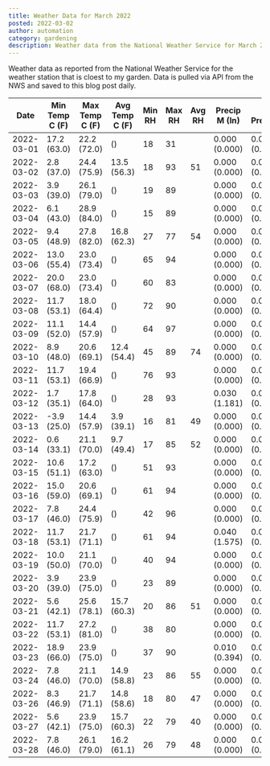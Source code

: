 ```yaml
---
title: Weather Data for March 2022
posted: 2022-03-02
author: automation
category: gardening
description: Weather data from the National Weather Service for March 2022
---
```


Weather data as reported from the National Weather Service for the weather station 
that is cloest to my garden. Data is pulled via API from the NWS and saved to this 
blog post daily.

|Date|Min Temp C (F)|Max Temp C (F)|Avg Temp C (F)|Min RH|Max RH|Avg RH|Precip M (In)|Avg Precip/Hr|
|---|---|---|---|---|---|---|---|---|
|2022-03-01|17.2 (63.0)|22.2 (72.0)| ()|18|31||0.000 (0.000)|0.000 (0.000)|
|2022-03-02|2.8 (37.0)|24.4 (75.9)|13.5 (56.3)|18|93|51|0.000 (0.000)|0.000 (0.000)|
|2022-03-03|3.9 (39.0)|26.1 (79.0)| ()|19|89||0.000 (0.000)|0.000 (0.000)|
|2022-03-04|6.1 (43.0)|28.9 (84.0)| ()|15|89||0.000 (0.000)|0.000 (0.000)|
|2022-03-05|9.4 (48.9)|27.8 (82.0)|16.8 (62.3)|27|77|54|0.000 (0.000)|0.000 (0.000)|
|2022-03-06|13.0 (55.4)|23.0 (73.4)| ()|65|94||0.000 (0.000)|0.000 (0.000)|
|2022-03-07|20.0 (68.0)|23.0 (73.4)| ()|60|83||0.000 (0.000)|0.000 (0.000)|
|2022-03-08|11.7 (53.1)|18.0 (64.4)| ()|72|90||0.000 (0.000)|0.000 (0.000)|
|2022-03-09|11.1 (52.0)|14.4 (57.9)| ()|64|97||0.000 (0.000)|0.000 (0.000)|
|2022-03-10|8.9 (48.0)|20.6 (69.1)|12.4 (54.4)|45|89|74|0.000 (0.000)|0.000 (0.000)|
|2022-03-11|11.7 (53.1)|19.4 (66.9)| ()|76|93||0.000 (0.000)|0.000 (0.000)|
|2022-03-12|1.7 (35.1)|17.8 (64.0)| ()|28|93||0.030 (1.181)|0.028 (0.028)|
|2022-03-13|-3.9 (25.0)|14.4 (57.9)|3.9 (39.1)|16|81|49|0.000 (0.000)|0.000 (0.000)|
|2022-03-14|0.6 (33.1)|21.1 (70.0)|9.7 (49.4)|17|85|52|0.000 (0.000)|0.000 (0.000)|
|2022-03-15|10.6 (51.1)|17.2 (63.0)| ()|51|93||0.000 (0.000)|0.000 (0.000)|
|2022-03-16|15.0 (59.0)|20.6 (69.1)| ()|61|94||0.000 (0.000)|0.000 (0.000)|
|2022-03-17|7.8 (46.0)|24.4 (75.9)| ()|42|96||0.000 (0.000)|0.000 (0.000)|
|2022-03-18|11.7 (53.1)|21.7 (71.1)| ()|61|94||0.040 (1.575)|0.033 (0.033)|
|2022-03-19|10.0 (50.0)|21.1 (70.0)| ()|40|94||0.000 (0.000)|0.000 (0.000)|
|2022-03-20|3.9 (39.0)|23.9 (75.0)| ()|23|89||0.000 (0.000)|0.000 (0.000)|
|2022-03-21|5.6 (42.1)|25.6 (78.1)|15.7 (60.3)|20|86|51|0.000 (0.000)|0.000 (0.000)|
|2022-03-22|11.7 (53.1)|27.2 (81.0)| ()|38|80||0.000 (0.000)|0.000 (0.000)|
|2022-03-23|18.9 (66.0)|23.9 (75.0)| ()|37|90||0.010 (0.394)|0.014 (0.014)|
|2022-03-24|7.8 (46.0)|21.1 (70.0)|14.9 (58.8)|23|86|55|0.000 (0.000)|0.000 (0.000)|
|2022-03-26|8.3 (46.9)|21.7 (71.1)|14.8 (58.6)|18|80|47|0.000 (0.000)|0.000 (0.000)|
|2022-03-27|5.6 (42.1)|23.9 (75.0)|15.7 (60.3)|22|79|40|0.000 (0.000)|0.000 (0.000)|
|2022-03-28|7.8 (46.0)|26.1 (79.0)|16.2 (61.1)|26|79|48|0.000 (0.000)|0.000 (0.000)|
